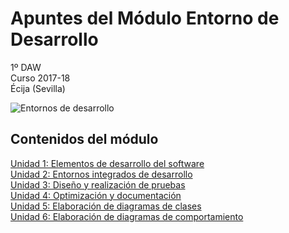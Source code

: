 # Apuntes del Módulo Entorno de Desarrollo 

1º DAW  
Curso 2017-18  
Écija (Sevilla)

![Entornos de desarrollo](http://www.dosbit.com/images/2012/08/XCode-Logo-e1346304158284.jpg)

## Contenidos del módulo

[Unidad 1: Elementos de desarrollo del software](1.ELEMENTOS.md)  
[Unidad 2: Entornos integrados de desarrollo](2.ENTORNOS.md)  
[Unidad 3: Diseño y realización de pruebas](3.PRUEBAS.md)  
[Unidad 4: Optimización y documentación](4.DOCUMENTACION.md)  
[Unidad 5: Elaboración de diagramas de clases](5.DIAGRAMA_CLASES.md)  
[Unidad 6: Elaboración de diagramas de comportamiento](6.DIAGRAMAS_COMPORTAMIENTO.md)
